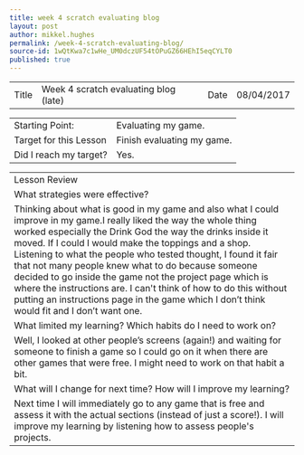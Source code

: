 ```yaml
---
title: week 4 scratch evaluating blog
layout: post
author: mikkel.hughes
permalink: /week-4-scratch-evaluating-blog/
source-id: 1wQtKwa7c1wHe_UM0dczUF54tOPuGZ66HEhI5eqCYLT0
published: true
---
```

<table>
  <tr>
    <td>Title</td>
    <td>Week 4 scratch evaluating blog (late)</td>
    <td>    Date</td>
    <td>08/04/2017</td>
  </tr>
</table>


<table>
  <tr>
    <td>Starting Point:</td>
    <td>Evaluating my game.</td>
  </tr>
  <tr>
    <td>Target for this Lesson</td>
    <td>Finish evaluating my game.</td>
  </tr>
  <tr>
    <td>Did I reach my target? </td>
    <td>Yes.</td>
  </tr>
</table>


<table>
  <tr>
    <td>Lesson Review</td>
  </tr>
  <tr>
    <td> What strategies were effective?</td>
  </tr>
  <tr>
    <td>Thinking about what is good in my game and also what I could improve in my game.I really liked the way the whole thing worked especially the Drink God the way the drinks inside it moved. If I could I would make the toppings and a shop. Listening to what the people who tested thought, I found it fair that not many people knew what to do because someone decided to go inside the game not the project page which is where the instructions are. I can't think of how to do this without putting an instructions page in the game which I don’t think would fit and I don’t want one.</td>
  </tr>
  <tr>
    <td>What limited my learning? Which habits do I need to work on?</td>
  </tr>
  <tr>
    <td>Well, I looked at other people’s screens (again!) and waiting for someone to finish a game so I could go on it when there are other games that were free. I might need to work on that habit a bit.</td>
  </tr>
  <tr>
    <td>What will I change for next time? How will I improve my learning?</td>
  </tr>
  <tr>
    <td>Next time I will immediately go to any game that is free and assess it with the actual sections (instead of just a score!). I will improve my learning by listening how to assess people's projects.</td>
  </tr>
</table>



